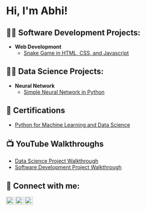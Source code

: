 <h1>Hi, I'm Abhi!

<h2>👨‍💻 Software Development Projects:</h2>

- <b>Web Developmont</b>
  - [Snake Game in HTML, CSS, and Javascript](https://abhidevireddy.github.io/snake-game/)

<h2>👨‍💻 Data Science Projects:</h2>
  
- <b>Neural Network</b>
  - [Simple Neural Network in Python]()
 
<h2>📝 Certifications</h2>

- [Python for Machine Learning and Data Science]()

<h2>📺 YouTube Walkthroughs</h2>

- [Data Science Project Walkthrough]()
- [Software Development Project Walkthrough]()

<h2> 🤳 Connect with me:</h2>

[<img align="left" alt="JoshMadakor | YouTube" width="22px" src="https://cdn.jsdelivr.net/npm/simple-icons@v3/icons/youtube.svg" />][youtube]
[<img align="left" alt="JoshMadakor | LinkedIn" width="22px" src="https://cdn.jsdelivr.net/npm/simple-icons@v3/icons/linkedin.svg" />][linkedin]
[<img align="left" alt="JoshMadakor | Instagram" width="22px" src="https://cdn.jsdelivr.net/npm/simple-icons@v3/icons/instagram.svg" />][instagram]

[youtube]: asdf
[instagram]: asdf 
[linkedin]: https://www.linkedin.com/in/abhidevireddy/

<!--
**joshmadakor1/joshmadakor1** is a ✨ _special_ ✨ repository because its `README.md` (this file) appears on your GitHub profile.

Here are some ideas to get you started:

- 🔭 I’m currently working on ...
- 🌱 I’m currently learning ...
- 👯 I’m looking to collaborate on ...
- 🤔 I’m looking for help with ...
- 💬 Ask me about ...
- 📫 How to reach me: ...
- 😄 Pronouns: ...
- ⚡ Fun fact: ...
-->
